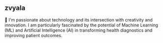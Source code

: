 ## zvyala

🩷 I'm passionate about technology and its intersection with creativity and innovation. I am particularly fascinated by the potential of Machine Learning (ML) and Artificial Intelligence (AI) in transforming health diagnostics and improving patient outcomes. 

<!---
zvyala/zvyala is a ✨ special ✨ repository because its `README.md` (this file) appears on your GitHub profile.
You can click the Preview link to take a look at your changes.
--->
